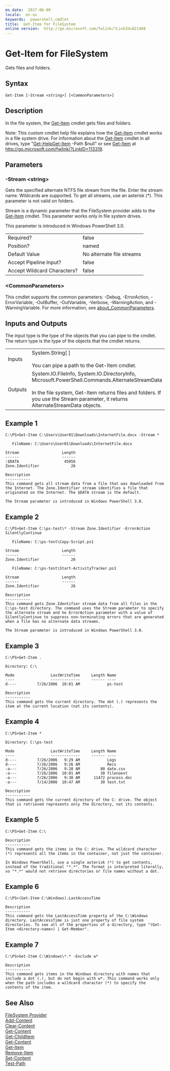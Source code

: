 ```yaml
---
ms.date:  2017-06-09
locale:  en-us
keywords:  powershell,cmdlet
title:  Get-Item for FileSystem
online version:  http://go.microsoft.com/fwlink/?LinkId=821468
---
```


# Get-Item for FileSystem
Gets files and folders.  

## Syntax  

```  
Get-Item [-Stream <string>] [<CommonParameters>]  

```  

## Description  
 In the file system, the [Get-Item](../../../Microsoft.PowerShell.Management/Get-Item.md) cmdlet gets files and folders.  

 Note: This custom cmdlet help file explains how the [Get-Item](../../../Microsoft.PowerShell.Management/Get-Item.md) cmdlet works in a file system drive. For information about the [Get-Item](../../../Microsoft.PowerShell.Management/Get-Item.md) cmdlet in all drives, type "[Get-Help](../../Get-Help.md)[Get-Item](../../../Microsoft.PowerShell.Management/Get-Item.md) -Path $null" or see [Get-Item](../../../Microsoft.PowerShell.Management/Get-Item.md) at http://go.microsoft.com/fwlink/?LinkID=113319.  

## Parameters  

### -Stream <string\>  
 Gets the specified alternate NTFS file stream from the file. Enter the stream name. Wildcards are supported. To get all streams, use an asterisk (*). This parameter is not valid on folders.  

 Stream is a dynamic parameter that the FileSystem provider adds to the [Get-Item](../../../Microsoft.PowerShell.Management/Get-Item.md) cmdlet. This parameter works only in file system drives.  

 This parameter is introduced in Windows PowerShell 3.0.  

|||  
|-|-|  
|Required?|false|  
|Position?|named|  
|Default Value|No alternate file streams|  
|Accept Pipeline Input?|false|  
|Accept Wildcard Characters?|false|  

### <CommonParameters\>  
 This cmdlet supports the common parameters: -Debug, -ErrorAction, -ErrorVariable, -OutBuffer, -OutVariable,  -Verbose, -WarningAction, and -WarningVariable. For more information, see [about_CommonParameters](../../../about/about_commonparameters.md).  

## Inputs and Outputs  
 The input type is the type of the objects that you can pipe to the cmdlet. The return type is the type of the objects that the cmdlet returns.  

|||  
|-|-|  
|Inputs|System.String[ ]<br /><br /> You can pipe a path to the Get-Item cmdlet.|  
|Outputs|System.IO.FileInfo, System.IO.DirectoryInfo, Microsoft.PowerShell.Commands.AlternateStreamData<br /><br /> In the file system, Get-Item returns files and folders. If you use the Stream parameter, it returns AlternateStreamData objects.|  

## Example 1  

```  
C:\PS>Get-Item C:\Users\User01\Downloads\InternetFile.docx -Stream *  

   FileName: C:\Users\User01\Downloads\InternetFile.docx  

Stream                   Length  
------                   ------  
:$DATA                    45056  
Zone.Identifier              26  

Description  
-----------  
This command gets all stream data from a file that was downloaded from the Internet. The Zone.Identifier stream identifies a file that originated on the Internet. The $DATA stream is the default.  

The Stream parameter is introduced in Windows PowerShell 3.0.  

```  

## Example 2  

```  
C:\PS>Get-Item C:\ps-test\* -Stream Zone.Identifier -ErrorAction SilentlyContinue  

   FileName: C:\ps-test\Copy-Script.ps1  

Stream                   Length  
------                   ------  
Zone.Identifier              26  

   FileName: C:\ps-test\Start-ActivityTracker.ps1  

Stream                   Length  
------                   ------  
Zone.Identifier              26  

Description  
-----------  
This command gets Zone.Identifier stream data from all files in the C:\ps-test directory. The command uses the Stream parameter to specify the alternate stream and he ErrorAction parameter with a value of SilentlyContinue to suppress non-terminating errors that are generated when a file has no alternate data streams.   

The Stream parameter is introduced in Windows PowerShell 3.0.  

```  

## Example 3  

```  
C:\PS>Get-Item .  

Directory: C:\  

Mode                LastWriteTime     Length Name  
----                -------------     ------ ----  
d----         7/26/2006  10:01 AM            ps-test  

Description  
-----------  
This command gets the current directory. The dot (.) represents the item at the current location (not its contents).  

```  

## Example 4  

```  
C:\PS>Get-Item *  

Directory: C:\ps-test  

Mode                LastWriteTime     Length Name  
----                -------------     ------ ----  
d----         7/26/2006   9:29 AM            Logs  
d----         7/26/2006   9:26 AM            Recs  
-a---         7/26/2006   9:28 AM         80 date.csv  
-a---         7/26/2006  10:01 AM         30 filenoext  
-a---         7/26/2006   9:30 AM      11472 process.doc  
-a---         7/14/2006  10:47 AM         30 test.txt  

Description  
-----------  
This command gets the current directory of the C: drive. The object that is retrieved represents only the directory, not its contents.  

```  

## Example 5  

```  
C:\PS>Get-Item C:\  

Description  
-----------  
This command gets the items in the C: drive. The wildcard character (*) represents all the items in the container, not just the container.  

In Windows PowerShell, use a single asterisk (*) to get contents, instead of the traditional "*.*". The format is interpreted literally, so "*.*" would not retrieve directories or file names without a dot.  

```  

## Example 6  

```  
C:\PS>(Get-Item C:\Windows).LastAccessTime  

Description  
-----------  
This command gets the LastAccessTime property of the C:\Windows directory. LastAccessTime is just one property of file system directories. To see all of the properties of a directory, type "(Get-Item <directory-name>) | Get-Member".  

```  

## Example 7  

```  
C:\PS>Get-Item C:\Windows\*.* -Exclude w*  

Description  
-----------  
This command gets items in the Windows directory with names that include a dot (.), but do not begin with w*. This command works only when the path includes a wildcard character (*) to specify the contents of the item.  

```  

## See Also  
 [FileSystem Provider](../FileSystem-Provider.md)   
 [Add-Content](../../../Microsoft.PowerShell.Management/Add-Content.md)   
 [Clear-Content](../../../Microsoft.PowerShell.Management/Clear-Content.md)   
 [Get-Content](../../../Microsoft.PowerShell.Management/Get-Content.md)   
 [Get-ChildItem](../../../Microsoft.PowerShell.Management/Get-ChildItem.md)   
 [Get-Content](../../../Microsoft.PowerShell.Management/Get-Content.md)   
 [Get-Item](../../../Microsoft.PowerShell.Management/Get-Item.md)   
 [Remove-Item](../../../Microsoft.PowerShell.Management/Remove-Item.md)   
 [Set-Content](../../../Microsoft.PowerShell.Management/Set-Content.md)   
 [Test-Path](../../../Microsoft.PowerShell.Management/Test-Path.md)

